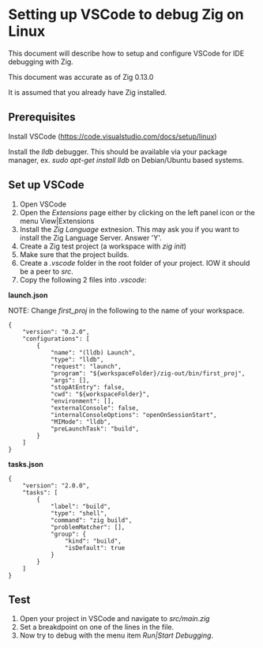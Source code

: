
# Setting up VSCode to debug Zig on Linux
This document will describe how to setup and configure VSCode for IDE debugging with Zig.

This document was accurate as of Zig 0.13.0

It is assumed that you already have Zig installed.

## Prerequisites

Install VSCode (https://code.visualstudio.com/docs/setup/linux)

Install the *lldb* debugger. This should be available via your package manager, ex. *sudo apt-get install lldb* on Debian/Ubuntu based systems.

## Set up VSCode

1. Open VSCode
2. Open the *Extensions* page either by clicking on the left panel icon or the menu View|Extensions
3. Install the *Zig Language* extnesion. This may ask you if you want to install the Zig Language Server. Answer 'Y'.
4. Create a Zig test project (a workspace with *zig init*) 
5. Make sure that the project builds.
6. Create a *.vscode* folder in the root folder of your project.  IOW it should be a peer to *src*.
7. Copy the following 2 files into *.vscode*:

**launch.json**

NOTE: Change *first_proj* in the following to the name of your workspace.

    {
        "version": "0.2.0",
        "configurations": [
            {
                "name": "(lldb) Launch",
                "type": "lldb",
                "request": "launch",
                "program": "${workspaceFolder}/zig-out/bin/first_proj",
                "args": [],
                "stopAtEntry": false,
                "cwd": "${workspaceFolder}",
                "environment": [],
                "externalConsole": false,
                "internalConsoleOptions": "openOnSessionStart",
                "MIMode": "lldb",
                "preLaunchTask": "build",
            }
        ]
    }

**tasks.json**

    {
        "version": "2.0.0",
        "tasks": [
            {
                "label": "build",
                "type": "shell",
                "command": "zig build",
                "problemMatcher": [],
                "group": {
                    "kind": "build",
                    "isDefault": true
                }
            }
        ]
    }

## Test

1. Open your project in VSCode and navigate to *src/main.zig*
2. Set a breakdpoint on one of the lines in the file.
3. Now try to debug with the menu item *Run|Start Debugging*.
